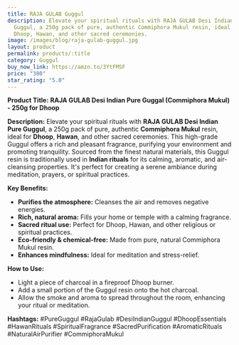 ```yaml
---
title: RAJA GULAB Guggul
description: Elevate your spiritual rituals with RAJA GULAB Desi Indian Pure
  Guggul, a 250g pack of pure, authentic Commiphora Mukul resin, ideal for
  Dhoop, Hawan, and other sacred ceremonies.
image: /images/blog/raja-gulab-guggul.jpg
layout: product
permalink: products/:title
category: Guggul
buy_now_link: https://amzn.to/3YtFMSF
price: "380"
star_rating: "5.0"
---
```

**Product Title:**
**RAJA GULAB Desi Indian Pure Guggal (Commiphora Mukul) - 250g for Dhoop**

**Description:**
Elevate your spiritual rituals with **RAJA GULAB Desi Indian Pure Guggul**, a 250g pack of pure, authentic **Commiphora Mukul** resin, ideal for **Dhoop**, **Hawan**, and other sacred ceremonies. This high-grade Guggul offers a rich and pleasant fragrance, purifying your environment and promoting tranquility. Sourced from the finest natural materials, this Guggul resin is traditionally used in **Indian rituals** for its calming, aromatic, and air-cleansing properties. It's perfect for creating a serene ambiance during meditation, prayers, or spiritual practices.

**Key Benefits:**
- **Purifies the atmosphere:** Cleanses the air and removes negative energies.
- **Rich, natural aroma:** Fills your home or temple with a calming fragrance.
- **Sacred ritual use:** Perfect for Dhoop, Hawan, and other religious or spiritual practices.
- **Eco-friendly & chemical-free:** Made from pure, natural Commiphora Mukul resin.
- **Enhances mindfulness:** Ideal for meditation and stress-relief.

**How to Use:**
- Light a piece of charcoal in a fireproof Dhoop burner.
- Add a small portion of the Guggul resin onto the hot charcoal.
- Allow the smoke and aroma to spread throughout the room, enhancing your ritual or meditation.

**Hashtags:**
#PureGuggul #RajaGulab #DesiIndianGuggul #DhoopEssentials #HawanRituals #SpiritualFragrance #SacredPurification #AromaticRituals #NaturalAirPurifier #CommiphoraMukul
